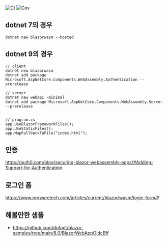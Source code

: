 ![CI](../../workflows/CI/badge.svg) ![Cov](../gh-pages/docs/badge_linecoverage.svg)

## dotnet 7의 경우
`dotnet new blazorwasm --hosted`

## dotnet 9의 경우
```
// client
dotnet new blazorwasm
dotnet add package Microsoft.AspNetCore.Components.WebAssembly.Authentication --prerelease

// server
dotnet new webapi -minimal
dotnet add package Microsoft.AspNetCore.Components.WebAssembly.Server --prerelease


// program.cs
app.UseBlazorFrameworkFiles();
app.UseStaticFiles();
app.MapFallbackToFile("index.html");
```


## 인증
https://auth0.com/blog/securing-blazor-webassembly-apps/#Adding-Support-for-Authentication

## 로그인 폼 
https://www.prowaretech.com/articles/current/blazor/wasm/login-form#!


## 해볼만한 샘플
* https://github.com/dotnet/blazor-samples/tree/main/8.0/BlazorWebAppOidcBff